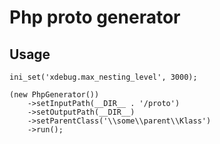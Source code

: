 # Php proto generator

Usage
-----

```
ini_set('xdebug.max_nesting_level', 3000);

(new PhpGenerator())
    ->setInputPath(__DIR__ . '/proto')
    ->setOutputPath(__DIR__)
    ->setParentClass('\\some\\parent\\Klass')
    ->run();
```
